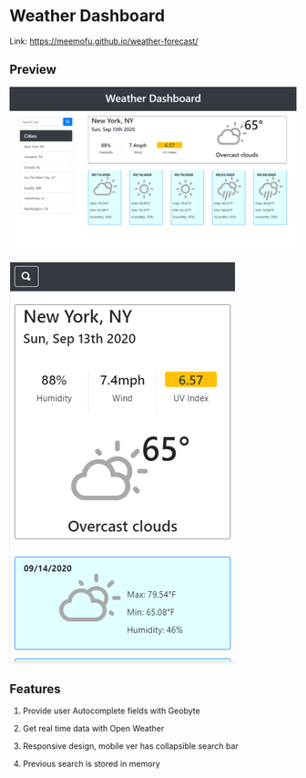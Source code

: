 # Weather Dashboard

Link: https://meemofu.github.io/weather-forecast/

## Preview

![desktop-preview](./assets/images/desktop.png)

![mobile-preview](./assets/images/mobile.png)

## Features

1. Provide user Autocomplete fields with Geobyte

2. Get real time data with Open Weather

3. Responsive design, mobile ver has collapsible search bar

4. Previous search is stored in memory